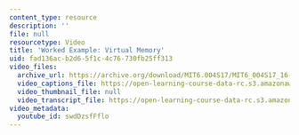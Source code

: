 ```yaml
---
content_type: resource
description: ''
file: null
resourcetype: Video
title: 'Worked Example: Virtual Memory'
uid: fad136ac-b2d6-5f1c-4c76-730fb25ff313
video_files:
  archive_url: https://archive.org/download/MIT6.004S17/MIT6_004S17_16-02-07-01_300k.mp4
  video_captions_file: https://open-learning-course-data-rc.s3.amazonaws.com/6-004-computation-structures-spring-2017/3450a8da70015fc79f45fdbb49086026_swdDzsfFflo.vtt
  video_thumbnail_file: null
  video_transcript_file: https://open-learning-course-data-rc.s3.amazonaws.com/6-004-computation-structures-spring-2017/91673ede8363fe7c9e399bc3fdb87117_swdDzsfFflo.pdf
video_metadata:
  youtube_id: swdDzsfFflo
---
```

